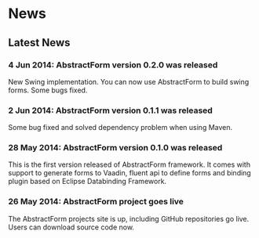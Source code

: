 News
====

Latest News
-----------

### 4 Jun 2014: AbstractForm version 0.2.0 was released

New Swing implementation. You can now use AbstractForm to build swing forms.
Some bugs fixed.

### 2 Jun 2014: AbstractForm version 0.1.1 was released

Some bug fixed and solved dependency problem when using Maven.

### 28 May 2014: AbstractForm version 0.1.0 was released

This is the first version released of AbstractForm framework. It comes with support to generate forms to Vaadin, fluent api
to define forms and binding plugin based on Eclipse Databinding Framework.

### 26 May 2014: AbstractForm project goes live

The AbstractForm projects site is up, including GitHub repositories go live. Users can download source code now.
